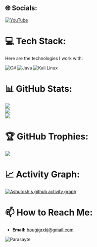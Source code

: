 ## 🌐 Socials:

[![YouTube](https://img.shields.io/badge/YouTube-%23FF0000.svg?logo=YouTube&logoColor=white&style=for-the-badge)](https://youtube.com/@Parasayte)

# 💻 Tech Stack:
Here are the technologies I work with:

![C#](https://img.shields.io/badge/C%23-%23239120.svg?logo=c-sharp&logoColor=white&style=for-the-badge)
![Java](https://img.shields.io/badge/Java-%23ED8B00.svg?logo=openjdk&logoColor=white&style=for-the-badge)
![Kali Linux](https://img.shields.io/badge/Kali%20Linux-557C94?logo=kalilinux&logoColor=fff&style=for-the-badge)


# 📊 GitHub Stats:

![](https://github-readme-stats.vercel.app/api?username=Parasayte&theme=dark&hide_border=false&include_all_commits=true&count_private=true)<br/>
![](https://github-readme-streak-stats.herokuapp.com/?user=Parasayte&theme=dark&hide_border=false)<br/>
![](https://github-readme-stats.vercel.app/api/top-langs/?username=Parasayte&theme=dark&hide_border=false&include_all_commits=true&count_private=true&layout=compact)

# 🏆 GitHub Trophies:
![](https://github-profile-trophy.vercel.app/?username=Parasayte&theme=radical&no-frame=false&no-bg=true&margin-w=4)



# 📈 Activity Graph:
[![Ashutosh's github activity graph](https://github-readme-activity-graph.vercel.app/graph?username=Parasayte&theme=github-compact)](https://github.com/ashutosh00710/github-readme-activity-graph)


# 📫 How to Reach Me:
- **Email:** hougjgrxkj@gmail.com

<p align="left"> 
  <img src="https://komarev.com/ghpvc/?username=Parasayte&label=Profile%20views&color=DC143C&style=for-the-badge" alt="Parasayte" /> 
</p>
